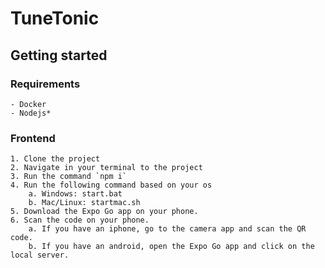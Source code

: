 # TuneTonic

## Getting started

### Requirements

    - Docker
    - Nodejs*

### Frontend

    1. Clone the project
    2. Navigate in your terminal to the project
    3. Run the command `npm i`
    4. Run the following command based on your os
        a. Windows: start.bat
        b. Mac/Linux: startmac.sh
    5. Download the Expo Go app on your phone.
    6. Scan the code on your phone.
        a. If you have an iphone, go to the camera app and scan the QR code.
        b. If you have an android, open the Expo Go app and click on the local server.
